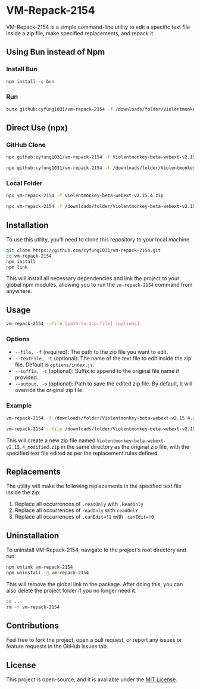 # VM-Repack-2154

VM-Repack-2154 is a simple command-line utility to edit a specific text file inside a zip file, make specified replacements, and repack it.

## Using Bun instead of Npm

### Install Bun
```sh
npm install -g bun
```

### Run
```sh
bunx github:cyfung1031/vm-repack-2154 -f /downloads/folder/Violentmonkey-beta-webext-v2.15.4.zip
```

## Direct Use (npx)

### GitHub Clone

```sh
npx github:cyfung1031/vm-repack-2154 -f Violentmonkey-beta-webext-v2.15.4.zip
```

```sh
npx github:cyfung1031/vm-repack-2154 -f /downloads/folder/Violentmonkey-beta-webext-v2.15.4.zip
```


### Local Folder

```sh
npx vm-repack-2154 -f Violentmonkey-beta-webext-v2.15.4.zip
```

```sh
npx vm-repack-2154 -f /downloads/folder/Violentmonkey-beta-webext-v2.15.4.zip
```

## Installation

To use this utility, you'll need to clone this repository to your local machine.

```sh
git clone https://github.com/cyfung1031/vm-repack-2154.git
cd vm-repack-2154
npm install
npm link
```

This will install all necessary dependencies and link the project to your global npm modules, allowing you to run the `vm-repack-2154` command from anywhere.

## Usage

```sh
vm-repack-2154 --file [path-to-zip-file] [options]
```

### Options

- `--file, -f` (required): The path to the zip file you want to edit.
- `--textFile, -t` (optional): The name of the text file to edit inside the zip file. Default is `options/index.js`.
- `--suffix, -s` (optional): Suffix to append to the original file name if provided.
- `--output, -o` (optional): Path to save the edited zip file. By default, it will override the original zip file.

### Example

```sh
vm-repack-2154 -f /downloads/folder/Violentmonkey-beta-webext-v2.15.4.zip
```

```sh
vm-repack-2154 --file /downloads/folder/Violentmonkey-beta-webext-v2.15.4.zip --suffix _modified
```

This will create a new zip file named `Violentmonkey-beta-webext-v2.15.4_modified.zip` in the same directory as the original zip file, with the specified text file edited as per the replacement rules defined.

## Replacements

The utility will make the following replacements in the specified text file inside the zip:

1. Replace all occurrences of `.readOnly` with `.ReadOnly`
2. Replace all occurrences of `readOnly` with `readOnlY`
3. Replace all occurrences of `.canEdit=!1` with `.canEdit=!0`

## Uninstallation

To uninstall VM-Repack-2154, navigate to the project's root directory and run:

```sh
npm unlink vm-repack-2154
npm uninstall -g vm-repack-2154
```

This will remove the global link to the package. After doing this, you can also delete the project folder if you no longer need it.

```sh
cd ..
rm -r vm-repack-2154
```

## Contributions

Feel free to fork the project, open a pull request, or report any issues or feature requests in the GitHub issues tab.

## License

This project is open-source, and it is available under the [MIT License](LICENSE).
